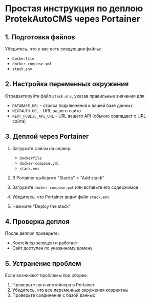# Простая инструкция по деплою ProtekAutoCMS через Portainer

## 1. Подготовка файлов

Убедитесь, что у вас есть следующие файлы:
- `Dockerfile`
- `docker-compose.yml`
- `stack.env`

## 2. Настройка переменных окружения

Отредактируйте файл `stack.env`, указав правильные значения для:
- `DATABASE_URL` - строка подключения к вашей базе данных
- `NEXTAUTH_URL` - URL вашего сайта
- `NEXT_PUBLIC_API_URL` - URL вашего API (обычно совпадает с URL сайта)

## 3. Деплой через Portainer

1. Загрузите файлы на сервер:
   - `Dockerfile`
   - `docker-compose.yml`
   - `stack.env`

2. В Portainer выберите "Stacks" > "Add stack"

3. Загрузите `docker-compose.yml` или вставьте его содержимое

4. Убедитесь, что Portainer видит файл `stack.env`

5. Нажмите "Deploy the stack"

## 4. Проверка деплоя

После деплоя проверьте:
- Контейнер запущен и работает
- Сайт доступен по указанному домену

## 5. Устранение проблем

Если возникают проблемы при сборке:
1. Проверьте логи контейнера в Portainer
2. Убедитесь, что все переменные окружения корректны
3. Проверьте соединение с базой данных 